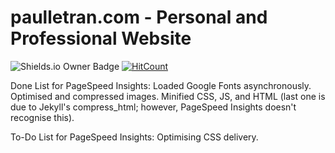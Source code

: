 # paulletran.com - Personal and Professional Website
![Shields.io Owner Badge](https://img.shields.io/badge/Coded%20By-PaulTran47-brightgreen.svg)
[![HitCount](https://hitt.herokuapp.com/{paultran47||org}/{paultran47.github.io}z.svg)](https://github.com/paultran47/paultran47.github.io)

Done List for PageSpeed Insights:
Loaded Google Fonts asynchronously.
Optimised and compressed images.
Minified CSS, JS, and HTML (last one is due to Jekyll's compress_html; however, PageSpeed Insights doesn't recognise this).

To-Do List for PageSpeed Insights:
Optimising CSS delivery.

